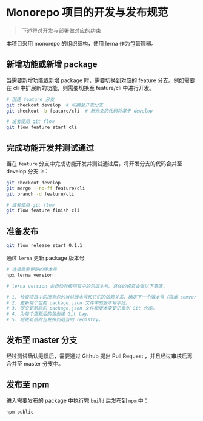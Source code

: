 # Monorepo 项目的开发与发布规范

> 下述将对开发与部署做对应的约束

本项目采用 monorepo 的组织结构，使用 lerna 作为包管理器。

## 新增功能或新增 package

当需要新增功能或新增 package 时，需要切换到对应的 feature 分支。例如需要在 cli 中扩展新的功能，则需要切换至 feature/cli 中进行开发。

```bash
# 创建 feature 分支
git checkout develop  # 切换至开发分支
git checkout -b feature/cli  # 新分支的代码将基于 develop

# 或者使用 git flow
git flow feature start cli
```

## 完成功能开发并测试通过

当在 `feature` 分支中完成功能开发并测试通过后，将开发分支的代码合并至 develop 分支中：

```bash
git checkout develop
git merge --no-ff feature/cli
git branch -d feature/cli

# 或者使用 git flow
git flow feature finish cli
```

## 准备发布

```bash
git flow release start 0.1.1
```

通过 `lerna` 更新 package 版本号

```bash
# 选择需要更新的版本号
npx lerna version

# lerna version 会自动升级项目中的包版本号。具体的说它会做以下事情：

# 1. 检查项目中的所有包的当前版本号和它们的依赖关系，确定下一个版本号（根据 semver 规范）。
# 2. 更新每个包的 package.json 文件中的版本号字段。
# 3. 提交更新后的 package.json 文件和版本变更记录到 Git 仓库。
# 4. 为每个更新后的包创建 Git tag。
# 5. 将更新后的包发布到适当的 registry。
```

## 发布至 master 分支

经过测试确认无误后，需要通过 Github 提出 Pull Request ，并且经过审核后再合并至 master 分支中。

## 发布至 npm

进入需要发布的 package 中执行完 `build` 后发布到 `npm` 中：

```bash
npm public
```
